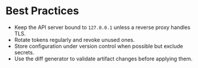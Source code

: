# Best Practices

- Keep the API server bound to `127.0.0.1` unless a reverse proxy handles TLS.
- Rotate tokens regularly and revoke unused ones.
- Store configuration under version control when possible but exclude secrets.
- Use the diff generator to validate artifact changes before applying them.

